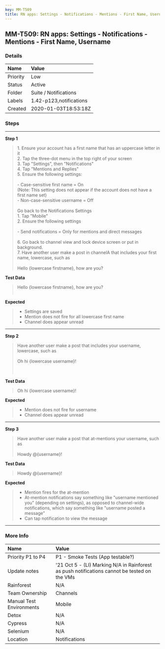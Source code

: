 ```yaml
---
key: MM-T509
title: RN apps: Settings - Notifications - Mentions - First Name, Username
---
```


## MM-T509: RN apps: Settings - Notifications - Mentions - First Name, Username

### Details

| Name     | Value                   |
| :------- | :---------------------- |
| Priority | Low                     |
| Status   | Active                  |
| Folder   | Suite / Notifications   |
| Labels   | 1.42-p123,notifications |
| Created  | 2020-01-03T18:53:18Z    |

### Steps

<hr/>

**Step 1**

> <article>1. Ensure your account has a first name that has an uppercase letter in it<br>2. Tap the three-dot menu in the top right of your screen<br>3. Tap "Settings", then "Notifications"<br>4. Tap "Mentions and Replies"<br>5. Ensure the following settings:<br><br>- Case-sensitive first name = On<br>(Note: This setting does not appear if the account does not have a first name set)<br>- Non-case-sensitive username = Off<br><br>Go back to the Notifications Settings<br>1. Tap "Mobile"<br>2. Ensure the following settings<br><br>- Send notifications = Only for mentions and direct messages<br><br>6. Go back to channel view and lock device screen or put in background.<br>7. Have another user make a post in channelA that includes your first name, lowercase, such as<br><br>Hello {lowercase firstname}, how are you?</article>

**Test Data**

> <article>Hello {lowercase firstname}, how are you?<br><br></article>

**Expected**

> <article><ul><li>Settings are saved</li><li>Mention does not fire for all lowercase first name</li><li>Channel does appear unread</li></ul></article>

<hr/>

**Step 2**

> <article>Have another user make a post that includes your username, lowercase, such as<br><br>Oh hi {lowercase username}!<br><br><br></article>

**Test Data**

> <article>Oh hi {lowercase username}!</article>

**Expected**

> <article><ul><li>Mention does not fire for username</li><li>Channel does appear unread</li></ul></article>

<hr/>

**Step 3**

> <article>Have another user make a post that at-mentions your username, such as<br><br>Howdy @{username}!</article>

**Test Data**

> <article>Howdy @{username}!</article>

**Expected**

> <article><ul><li>Mention fires for the at-mention</li><li>At-mention notifications say something like "username mentioned you" (depending on settings), as opposed to channel-wide notifications, which say something like "username posted a message"</li><li>Can tap notification to view the message</li></ul></article>

<hr/>

### More Info

| Name                     | Value                                                                                        |
| :----------------------- | :------------------------------------------------------------------------------------------- |
| Priority P1 to P4        | P1 - Smoke Tests (App testable?)                                                             |
| Update notes             | '21 Oct 5 - (LI) Marking N/A in Rainforest as push notifications cannot be tested on the VMs |
| Rainforest               | N/A                                                                                          |
| Team Ownership           | Channels                                                                                     |
| Manual Test Environments | Mobile                                                                                       |
| Detox                    | N/A                                                                                          |
| Cypress                  | N/A                                                                                          |
| Selenium                 | N/A                                                                                          |
| Location                 | Notifications                                                                                |
